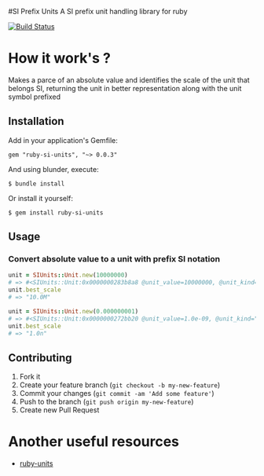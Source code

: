 #SI Prefix Units
	A SI prefix unit handling library for ruby

[![Build Status](https://travis-ci.org/gnomex/ruby-si-units.png?branch=master)](https://travis-ci.org/gnomex/ruby-si-units)

How it work's ?
===
<p>
  Makes a parce of an absolute value and identifies the scale of the unit that belongs SI, returning the unit in better representation along with the unit symbol prefixed
</p>

## Installation

Add in your application's Gemfile:

    gem "ruby-si-units", "~> 0.0.3"

And using blunder, execute:

    $ bundle install

Or install it yourself:

    $ gem install ruby-si-units


## Usage

### Convert absolute value to a unit with prefix SI notation

```ruby
unit = SIUnits::Unit.new(10000000)
# => #<SIUnits::Unit:0x0000000283b8a8 @unit_value=10000000, @unit_kind="mega">
unit.best_scale
# => "10.0M"
```

```ruby
unit = SIUnits::Unit.new(0.000000001)
# => #<SIUnits::Unit:0x0000000272bb20 @unit_value=1.0e-09, @unit_kind="nano">
unit.best_scale
# => "1.0n"
```

## Contributing

1. Fork it
2. Create your feature branch (`git checkout -b my-new-feature`)
3. Commit your changes (`git commit -am 'Add some feature'`)
4. Push to the branch (`git push origin my-new-feature`)
5. Create new Pull Request


Another useful resources
===
* [ruby-units](https://github.com/olbrich/ruby-units)
